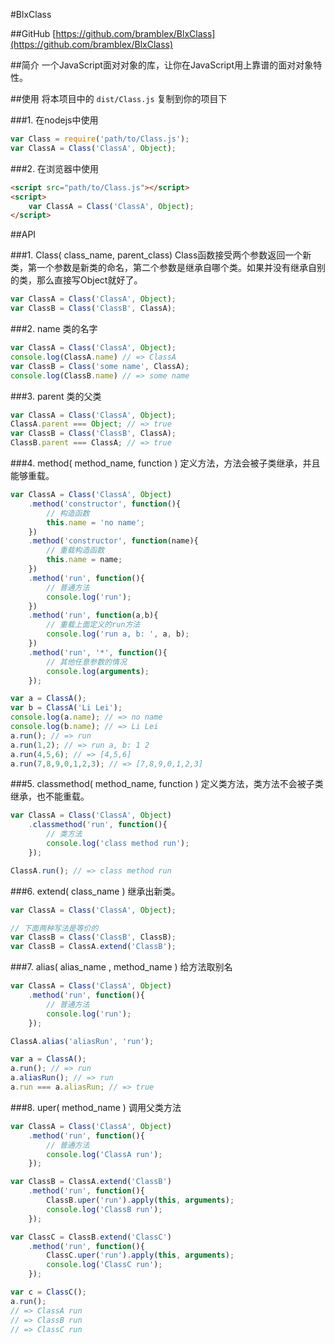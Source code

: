 #BlxClass

##GitHub
[https://github.com/bramblex/BlxClass](https://github.com/bramblex/BlxClass)

##简介
一个JavaScript面对对象的库，让你在JavaScript用上靠谱的面对对象特性。

##使用
将本项目中的 ```dist/Class.js``` 复制到你的项目下

###1. 在nodejs中使用

```JavaScript
var Class = require('path/to/Class.js');
var ClassA = Class('ClassA', Object);
```

###2. 在浏览器中使用

```Html
<script src="path/to/Class.js"></script>
<script>
    var ClassA = Class('ClassA', Object);
</script>
```

##API

###1.  Class( class\_name, parent\_class)
Class函数接受两个参数返回一个新类，第一个参数是新类的命名，第二个参数是继承自哪个类。如果并没有继承自别的类，那么直接写Object就好了。

```JavaScript
var ClassA = Class('ClassA', Object);
var ClassB = Class('ClassB', ClassA);
```

###2. name
类的名字

```JavaScript
var ClassA = Class('ClassA', Object);
console.log(ClassA.name) // => ClassA
var ClassB = Class('some name', ClassA);
console.log(ClassB.name) // => some name
```

###3. parent
类的父类

```JavaScript
var ClassA = Class('ClassA', Object);
ClassA.parent === Object; // => true
var ClassB = Class('ClassB', ClassA);
ClassB.parent === ClassA; // => true
```

###4. method( method\_name, function )
定义方法，方法会被子类继承，并且能够重载。

```JavaScript
var ClassA = Class('ClassA', Object)
    .method('constructor', function(){
        // 构造函数
        this.name = 'no name';
    })
    .method('constructor', function(name){
        // 重载构造函数
        this.name = name;
    })
    .method('run', function(){
        // 普通方法
        console.log('run');
    })
    .method('run', function(a,b){
        // 重载上面定义的run方法
        console.log('run a, b: ', a, b);
    })
    .method('run', '*', function(){
        // 其他任意参数的情况
        console.log(arguments);
    });

var a = ClassA();
var b = ClassA('Li Lei');
console.log(a.name); // => no name
console.log(b.name); // => Li Lei
a.run(); // => run
a.run(1,2); // => run a, b: 1 2
a.run(4,5,6); // => [4,5,6]
a.run(7,8,9,0,1,2,3); // => [7,8,9,0,1,2,3]
```

###5. classmethod( method\_name, function )
定义类方法，类方法不会被子类继承，也不能重载。

```JavaScript
var ClassA = Class('ClassA', Object)
    .classmethod('run', function(){
        // 类方法
        console.log('class method run');
    });

ClassA.run(); // => class method run
```

###6. extend( class\_name )
继承出新类。

```JavaScript
var ClassA = Class('ClassA', Object);

// 下面两种写法是等价的
var ClassB = Class('ClassB', ClassB);
var ClassB = ClassA.extend('ClassB');
```

###7. alias( alias\_name , method\_name )
给方法取别名

```JavaScript
var ClassA = Class('ClassA', Object)
    .method('run', function(){
        // 普通方法
        console.log('run');
    });

ClassA.alias('aliasRun', 'run');

var a = ClassA();
a.run(); // => run
a.aliasRun(); // => run
a.run === a.aliasRun; // => true
```

###8. uper( method\_name )
调用父类方法

```JavaScript
var ClassA = Class('ClassA', Object)
    .method('run', function(){
        // 普通方法
        console.log('ClassA run');
    });

var ClassB = ClassA.extend('ClassB')
    .method('run', function(){
        ClassB.uper('run').apply(this, arguments);
        console.log('ClassB run');
    });

var ClassC = ClassB.extend('ClassC')
    .method('run', function(){
        ClassC.uper('run').apply(this, arguments);
        console.log('ClassC run');
    });

var c = ClassC();
a.run();
// => ClassA run
// => ClassB run
// => ClassC run
```
